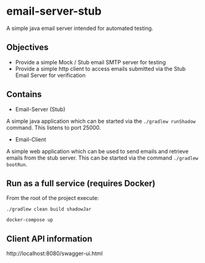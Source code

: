 # email-server-stub

A simple java email server intended for automated testing.

## Objectives

* Provide a simple Mock / Stub email SMTP server for testing
* Provide a simple http client to access emails submitted via the Stub Email Server for verification

## Contains

* Email-Server (Stub)

A simple java application which can be started via the `./gradlew runShadow` command.
This listens to port 25000.

* Email-Client

A simple web application which can be used to send emails and retrieve emails from the stub server.
This can be started via the command `./gradlew bootRun`.

## Run as a full service (requires Docker)

From the root of the project execute:
```
./gradlew clean build shadowJar

docker-compose up
```

## Client API information

http://localhost:8080/swagger-ui.html

